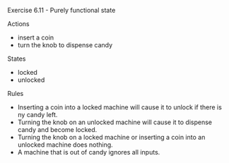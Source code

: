 Exercise 6.11 - Purely functional state

Actions

* insert a coin
* turn the knob to dispense candy

States

* locked
* unlocked

Rules

* Inserting a coin into a locked machine will cause it to unlock if there is ny candy left.
* Turning the knob on an unlocked machine will cause it to dispense candy and become locked.
* Turning the knob on a locked machine or inserting a coin into an unlocked machine does nothing.
* A machine that is out of candy ignores all inputs.
